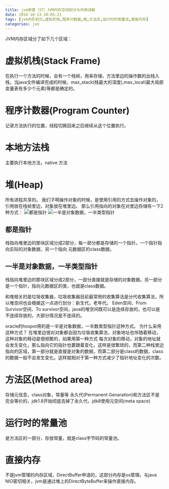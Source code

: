```yaml
---
title: jvm原理（37）JVM内存空间划分与作用详解
date: 2018-10-13 20:05:21
tags: [jvm内存划分,虚拟机栈,程序计数器,堆,方法区,运行时的常量池,直接内存]
categories: jvm
---
```


JVM内存区域分了如下几个区域：
# 虚拟机栈(Stack Frame)
在执行一个方法的时候，会有一个栈帧，用来存储，方法里边的操作数的出栈入栈，当java文件编译完成的时候，max_stack(栈最大的深度),max_local(最大局部变量表有多少个元素)等都是确定的。

# 程序计数器(Program Counter)
记录方法执行的位置，线程切换回来之后继续从这个位置执行。

# 本地方法栈
主要执行本地方法，native 方法

# 堆(Heap)
所有进程共享的。
我们子啊操作对象的时候，是使用引用的方式去操作对象的，引用放在栈帧里边，对象放在堆里边。
那么引用指向的对象在对里边存储有一下2种方式：
![都是指针](2018101301.png)
![一半是对象数据，一半类型指针](2018101302.png)
## 都是指针
栈指向堆里边的那块区域分成2部分，每一部分都是存储的一个指针。一个指针指向实际的对象数据，另一个指向
元数据区的class数据。
## 一半是对象数据，一半类型指针
栈指向堆里边的那块区域分成2部分，一部分直接就是存储的对象数据。另一部分是一个指针，指向元数据区的类，也就是class数据。

和堆相关的是垃圾收集器，垃圾收集器目前最常用的收集算法是分代收集算法，所以堆空间也会根据这一点进行划分：新生代，老年代。
Eden空间、From Survivor空间、To survivor空间，java的堆空间既可以是连续存放的，也可以是不连续存放的，大部分情况是不连续的。

oracle的hospot用的是一半是对象数据，一半数类型指针这种方式。
为什么采用这种方式？
在堆里边很对对象都会因为垃圾收集算法，对象地址也伴随着移动，这种对象的移动是很频繁的，如果用第一种方式
每次对象的移动，对象的地址就会发生变化，那么指向它的指针也要跟着变化，这样是很繁琐的，而第二种栈里边指向的区域，第一部分就是直接是对象的数据，而第二部分是class的数据，class的数据一般不会发生变化。这样就相对于第一种方式减少了指针地址变化的次数。


# 方法区(Method area)
存储元信息，class对象，常量等
永久代(Permanent Genaration)和方法区不是完全等价的，jdk1.8开始彻底去掉了永久代，jdk8使用元空间(meta space)

# 运行时的常量池
是方法区的一部分，存放常量，就是class字节码的常量池。

# 直接内存
不是jvm管理的内存区域，DirectBuffer申请的，这部分内存是os管理。与java NIO密切相关，jvm是通过堆上的DirectByteBuffer来操作直接内存。
